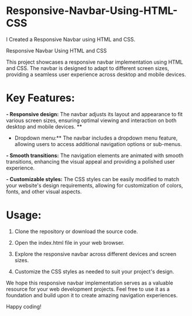 # Responsive-Navbar-Using-HTML-CSS
I Created a Responsive Navbar using HTML and CSS.

Responsive Navbar Using HTML and CSS

This project showcases a responsive navbar implementation using HTML and CSS. The navbar is designed to adapt to different screen sizes, providing a seamless user experience across desktop and mobile devices.

# Key Features:
**- Responsive design:** The navbar adjusts its layout and appearance to fit various screen sizes, ensuring optimal viewing and interaction on both desktop and mobile devices.
**
- Dropdown menu:** The navbar includes a dropdown menu feature, allowing users to access additional navigation options or sub-menus.

**- Smooth transitions:** The navigation elements are animated with smooth transitions, enhancing the visual appeal and providing a polished user experience.

**- Customizable styles:** The CSS styles can be easily modified to match your website's design requirements, allowing for customization of colors, fonts, and other visual aspects.


# Usage:
1. Clone the repository or download the source code.

2. Open the index.html file in your web browser.

3. Explore the responsive navbar across different devices and screen sizes.

4. Customize the CSS styles as needed to suit your project's design.


We hope this responsive navbar implementation serves as a valuable resource for your web development projects. Feel free to use it as a foundation and build upon it to create amazing navigation experiences.


Happy coding!

